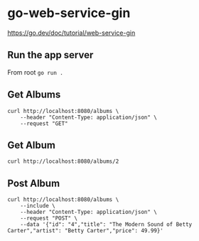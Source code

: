 # go-web-service-gin
https://go.dev/doc/tutorial/web-service-gin


## Run the app server
From root `go run .`

## Get Albums
```
curl http://localhost:8080/albums \
    --header "Content-Type: application/json" \
    --request "GET"
```

## Get Album
```
curl http://localhost:8080/albums/2
```

## Post Album
```
curl http://localhost:8080/albums \
    --include \
    --header "Content-Type: application/json" \
    --request "POST" \
    --data '{"id": "4","title": "The Modern Sound of Betty Carter","artist": "Betty Carter","price": 49.99}'
```
